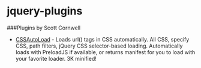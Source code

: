 jquery-plugins
==============

###Plugins by Scott Cornwell

* [CSSAutoLoad][1] - Loads url() tags in CSS automatically. All CSS, specify CSS, path filters, jQuery CSS selector-based loading. Automatically loads with PreloadJS if available, or returns manifest for you to load with your favorite loader. 3K minified!


[1]: http://github.com/scott-cornwell/jquery-plugins/tree/master/cssautoload/
